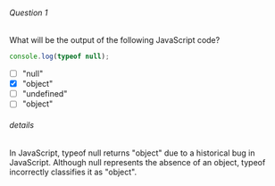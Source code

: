 ###### Question 1
What will be the output of the following JavaScript code?
```js
console.log(typeof null);
```

- [ ] "null"  
- [X] "object"
- [ ] "undefined"
- [ ] "object"

###### details
In JavaScript, typeof null returns "object" due to a historical bug in JavaScript. Although null represents the absence of an object, typeof incorrectly classifies it as "object".
